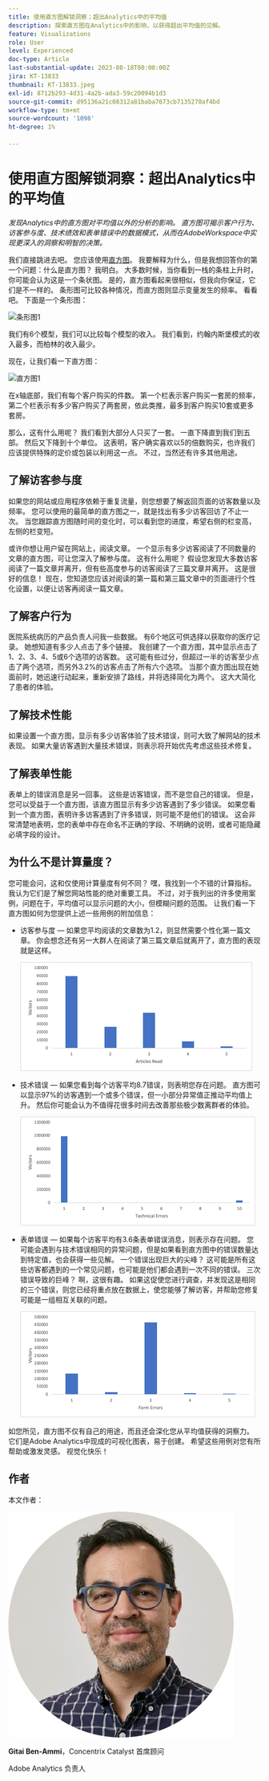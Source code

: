 ```yaml
---
title: 使用直方图解锁洞察；超出Analytics中的平均值
description: 探索直方图在Analytics中的影响，以获得超出平均值的见解。
feature: Visualizations
role: User
level: Experienced
doc-type: Article
last-substantial-update: 2023-08-18T00:00:00Z
jira: KT-13833
thumbnail: KT-13833.jpeg
exl-id: 8712b293-4d31-4a2b-ada3-59c20094b1d3
source-git-commit: d95136a21c08312a81baba7673cb7135270af4bd
workflow-type: tm+mt
source-wordcount: '1098'
ht-degree: 1%

---
```


# 使用直方图解锁洞察：超出Analytics中的平均值

_发现Analytics中的直方图对平均值以外的分析的影响。 直方图可揭示客户行为、访客参与度、技术绩效和表单错误中的数据模式，从而在AdobeWorkspace中实现更深入的洞察和明智的决策。_

我们直接跳进去吧。 您应该使用[直方图](https://experienceleague.adobe.com/docs/analytics/analyze/analysis-workspace/visualizations/histogram.html)。 我要解释为什么，但是我想回答你的第一个问题：什么是直方图？ 我明白。 大多数时候，当你看到一栈的条柱上升时，你可能会认为这是一个条状图。 是的，直方图看起来很相似，但我向你保证，它们是不一样的。 条形图可比较各种情况，而直方图则显示变量发生的频率。 看看吧。 下面是一个条形图：

![条形图1](assets/bar-chart-1.png)

我们有6个模型，我们可以比较每个模型的收入。 我们看到，约翰内斯堡模式的收入最多，而柏林的收入最少。

现在，让我们看一下直方图：

![直方图1](assets/histogram-1.png)

在x轴底部，我们有每个客户购买的件数。 第一个栏表示客户购买一套房的频率，第二个栏表示有多少客户购买了两套房，依此类推，最多到客户购买10套或更多套房。

那么，这有什么用呢？ 我们看到大部分人只买了一套。 一直下降直到我们到五部。 然后又下降到十个单位。 这表明，客户确实喜欢以5的倍数购买，也许我们应该提供特殊的定价或包装以利用这一点。 不过，当然还有许多其他用途。

## 了解访客参与度

如果您的网站或应用程序依赖于重复流量，则您想要了解返回页面的访客数量以及频率。 您可以使用的最简单的直方图之一，就是找出有多少访客回访了不止一次。 当您跟踪直方图随时间的变化时，可以看到您的进度，希望右侧的栏变高，左侧的栏变短。

或许你想让用户留在网站上，阅读文章。 一个显示有多少访客阅读了不同数量的文章的直方图，可让您深入了解参与度。 这有什么用呢？ 假设您发现大多数访客阅读了一篇文章并离开，但有些高度参与的访客阅读了三篇文章并离开。 这是很好的信息！ 现在，您知道您应该对阅读的第一篇和第三篇文章中的页面进行个性化设置，以便让访客再阅读一篇文章。

## 了解客户行为

医院系统病历的产品负责人问我一些数据。 有6个地区可供选择以获取你的医疗记录。 她想知道有多少人点击了多个链接。 我创建了一个直方图，其中显示点击了1、2、3、4、5或6个选项的访客数。 这可能有些过分，但超过一半的访客至少点击了两个选项，而另外3.2%的访客点击了所有六个选项。 当那个直方图出现在她面前时，她迅速行动起来，重新安排了路线，并将选择简化为两个。 这大大简化了患者的体验。

## 了解技术性能

如果设置一个直方图，显示有多少访客体验了技术错误，则可大致了解网站的技术表现。 如果大量访客遇到大量技术错误，则表示将开始优先考虑这些技术修复。

## 了解表单性能

表单上的错误消息是另一回事。 这些是访客错误，而不是您自己的错误。 但是，您可以受益于一个直方图，该直方图显示有多少访客遇到了多少错误。 如果您看到一个直方图，表明许多访客遇到了许多错误，则可能不是他们的错误。 这会非常清楚地表明，您的表单中存在命名不正确的字段、不明确的说明，或者可能隐藏必填字段的设计。

## 为什么不是计算量度？

您可能会问，这和仅使用计算量度有何不同？ 嘿，我找到一个不错的计算指标。 我认为它们是了解您网站性能的绝对重要工具。 不过，对于我列出的许多使用案例，问题在于，平均值可以显示问题的大小，但模糊问题的范围。 让我们看一下直方图如何为您提供上述一些用例的附加信息：

- 访客参与度 — 如果您平均阅读的文章数为1.2，则显然需要个性化第一篇文章。 你会想念还有另一大群人在阅读了第三篇文章后就离开了，直方图的表现就是这样。

  ![直方图2](assets/histogram-2.png)

- 技术错误 — 如果您看到每个访客平均8.7错误，则表明您存在问题。 直方图可以显示97%的访客遇到一个或多个错误，但一小部分异常值正推动平均值上升。 然后你可能会认为不值得花很多时间去改善那些极少数离群者的体验。

  ![直方图3](assets/histogram-3.png)

- 表单错误 — 如果每个访客平均有3.6条表单错误消息，则表示存在问题。 您可能会遇到与技术错误相同的异常问题，但是如果看到直方图中的错误数量达到特定值，也会获得一些见解。 一个错误出现巨大的尖峰？ 这可能是所有这些访客都遇到的一个常见问题，也可能是他们都会遇到一次不同的错误。 三次错误导致的巨峰？ 啊，这很有趣。 如果这促使您进行调查，并发现这是相同的三个错误，则您已经将重点放在数据上，使您能够了解访客，并帮助您修复可能是一组相互关联的问题。

  ![直方图4](assets/histogram-4.png)

如您所见，直方图不仅有自己的用途，而且还会深化您从平均值获得的洞察力。 它们是Adobe Analytics中现成的可视化图表，易于创建。 希望这些用例对您有所帮助或激发灵感。 视觉化快乐！

## 作者

本文作者：

![Gitai Ben-Ammi](assets/gitai-headshot.png)

**Gitai Ben-Ammi**，Concentrix Catalyst 首席顾问

Adobe Analytics 负责人
